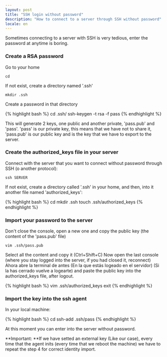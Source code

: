 ```yaml
---
layout: post
title: "SSH login without password"
description: "How to connect to a server through SSH without password"
locale: en
---
```


Sometimes connecting to a server with SSH is very tedious, enter the password at anytime is boring.

### Create a RSA password
Go to your home


    cd

If not exist, create a directory named '.ssh'


    mkdir .ssh

Create a password in that directory

{% highlight bash %}
cd .ssh/
ssh-keygen -t rsa -f pass
{% endhighlight %}

This will generate 2 keys, one public and another private, 'pass.pub' and 'pass'. 'pass' is our private key, this means that we have not to share it, 'pass.pub' is our public key and is the key that we have to export to the server.

### Create the authorized_keys file in your server
Connect with the server that you want to connect without password through SSH (o another protocol):


    ssh SERVER

If not exist, create a directory called '.ssh' in your home, and then, into it another file named 'authorized_keys':

{% highlight bash %}
cd
mkdir .ssh
touch .ssh/authorized_keys
{% endhighlight %}

### Import your password to the server
Don't close the console, open a new one and copy the public key (the content of the 'pass.pub' file)


    vim .ssh/pass.pub

Select all the content and copy it (Ctrl+Shift+C)
Now open the last console (where you stay logged into the server, if you had closed it, reconnect)
Ahora abre la terminal de antes (En la que estás logeado en el servidor) (Si la has cerrado vuelve a logearte) and paste the public key into the authorized_keys file, after logout.

{% highlight bash %}
vim .ssh/authorized_keys
exit
{% endhighlight %}

### Import the key into the ssh agent
In your local machine:

{% highlight bash %}
cd
ssh-add .ssh/pass
{% endhighlight %}

At this moment you can enter into the server without password.

**Important: **If we have setted an external key (Like our case), every time that the agent inits (every time that we reboot the machine) we have to repeat the step 4 for correct identity import.
